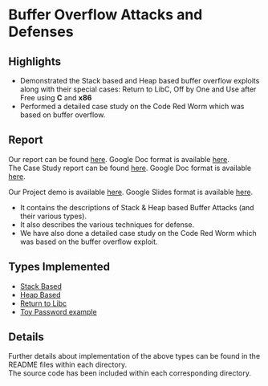 # Buffer Overflow Attacks and Defenses

## Highlights
- Demonstrated the Stack based and Heap based buffer overflow exploits along with their special cases: Return to LibC, Off by One and Use after Free using **C** and **x86**  
- Performed a detailed case study on the Code Red Worm which was based on buffer overflow.

## Report
Our report can be found [here](CA_project_report.pdf). Google Doc format is available [here](https://docs.google.com/document/d/1AmAk06TibGtbptpQdKRczXb6kIlK2gr4vX0ItTSDihw/edit).  
The Case Study report can be found [here](Case_Study.pdf). Google Doc format is available [here](https://docs.google.com/document/d/1rozTiq1NAdtuTRSlfEgJkvYBf4AnLFJ8k3ZZV7EZ0qQ/edit?usp=sharing).

Our Project demo is available [here](CA_project_demo.pptx). Google Slides format is available [here](https://docs.google.com/presentation/d/1tTg-rLa8SjZAd6WiLp_-N-7JvWJThefzSFmbq7xc8vY/edit#slide=id.ga3593ab57f_1_10).  

- It contains the descriptions of Stack & Heap based Buffer Attacks (and their various types).  
- It also describes the various techniques for defense.  
- We have also done a detailed case study on the Code Red Worm which was based on the buffer overflow exploit.  

## Types Implemented
- [Stack Based](Stack_based)
- [Heap Based](Heap_based)
- [Return to Libc](ret2libc)
- [Toy Password example](toy_passwd)

## Details
Further details about implementation of the above types can be found in the README files within each directory.  
The source code has been included within each corresponding directory.
